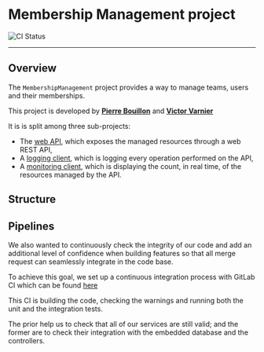 # Membership Management project

![CI Status](https://gitlab.telecomnancy.univ-lorraine.fr/sdisapp2021/membership-management/badges/master/pipeline.svg)

---

## Overview

The `MembershipManagement` project provides a way to manage teams, users and
their memberships.

This project is developed by **[Pierre Bouillon](https://www.linkedin.com/in/pierre-bouillon/)**
and **[Victor Varnier](https://www.linkedin.com/in/victor-varnier/)**

It is is split among three sub-projects:

- The [web API](./membership-management), which exposes the managed resources
  through a web REST API,
- A [logging client](./rabbitmq-clients/logger), which is logging every
  operation performed on the API,
- A [monitoring client](./rabbitmq-clients/monitoring), which is displaying the
  count, in real time, of the resources managed by the API.

## Structure

<!-- TODO: Swagger / RabbitMQ / etc. -->

## Pipelines

<!-- TODO: rework -->

We also wanted to continuously check the integrity of our code and add an
additional level of confidence when building features so that all merge request
can seamlessly integrate in the code base.

To achieve this goal, we set up a continuous integration process with GitLab CI
which can be found [here](https://gitlab.telecomnancy.univ-lorraine.fr/sdisapp2021/membership-management/-/pipelines)

This CI is building the code, checking the warnings and running both the unit
and the integration tests.

The prior help us to check that all of our services are still valid; and
the former are to check their integration with the embedded database and the
controllers.
